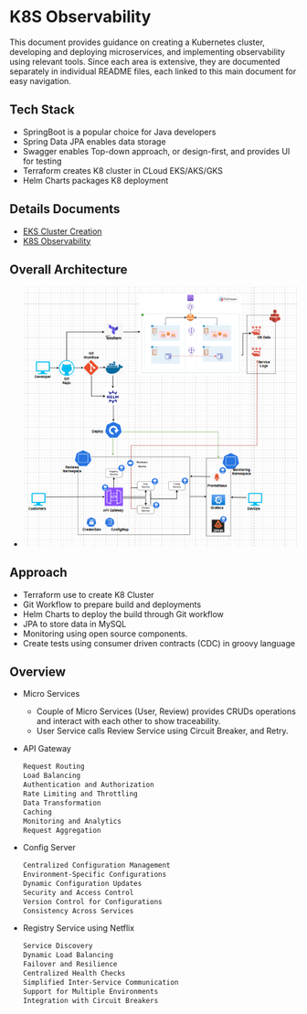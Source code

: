 # K8S Observability

This document provides guidance on creating a Kubernetes cluster, developing and deploying microservices, and implementing observability using relevant tools. Since each area is extensive, they are documented separately in individual README files, each linked to this main document for easy navigation.

## Tech Stack

 - SpringBoot is a popular choice for Java developers
 - Spring Data JPA enables data storage
 - Swagger enables Top-down approach, or design-first, and provides UI for testing
 - Terraform creates K8 cluster in CLoud EKS/AKS/GKS
 - Helm Charts packages K8 deployment
  
 ## Details Documents

 - [EKS Cluster Creation](./EKS_CREATTION.md)
 - [K8S Observability](./OBSERVABILITY.md)

 ## Overall Architecture

  -  <img src="images/K8-Obervability-Architecture.png"/>

  ## Approach

  - Terraform use to create K8 Cluster
  - Git Workflow to prepare build and deployments
  - Helm Charts to deploy the build through Git workflow
  - JPA to store data in MySQL
  - Monitoring using open source components.
  - Create tests using consumer driven contracts (CDC) in groovy language

  ## Overview

  * Micro Services
      
      - Couple of Micro Services (User, Review) provides CRUDs operations and interact with each other to show traceability.
      - User Service calls Review Service using Circuit Breaker, and Retry.

  * API Gateway

        Request Routing
        Load Balancing
        Authentication and Authorization
        Rate Limiting and Throttling
        Data Transformation
        Caching
        Monitoring and Analytics
        Request Aggregation

  * Config Server

        Centralized Configuration Management
        Environment-Specific Configurations
        Dynamic Configuration Updates
        Security and Access Control
        Version Control for Configurations
        Consistency Across Services

  - Registry Service using Netflix

        Service Discovery
        Dynamic Load Balancing
        Failover and Resilience
        Centralized Health Checks
        Simplified Inter-Service Communication
        Support for Multiple Environments
        Integration with Circuit Breakers
 

